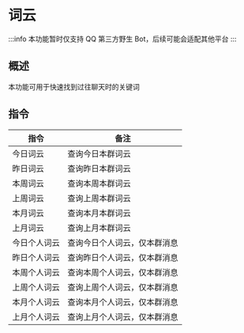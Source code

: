# 词云

:::info
本功能暂时仅支持 QQ 第三方野生 Bot，后续可能会适配其他平台
:::

## 概述

本功能可用于快速找到过往聊天时的关键词

## 指令

|指令|备注|
|---|----|
|今日词云|查询今日本群词云|
|昨日词云|查询昨日本群词云|
|本周词云|查询本周本群词云|
|上周词云|查询上周本群词云|
|本月词云|查询本月本群词云|
|上月词云|查询上月本群词云|
|今日个人词云|查询今日个人词云，仅本群消息|
|昨日个人词云|查询昨日个人词云，仅本群消息|
|本周个人词云|查询本周个人词云，仅本群消息|
|上周个人词云|查询上周个人词云，仅本群消息|
|本月个人词云|查询本月个人词云，仅本群消息|
|上月个人词云|查询上月个人词云，仅本群消息|
